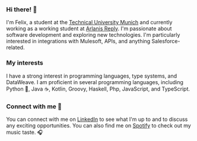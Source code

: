 ### Hi there! 👋  
I'm Felix, a student at the [Technical University Munich](https://tum.de/) and currently working as a working student at [Arlanis Reply](https://www.reply.com/arlanis-reply/de/). I'm passionate about software development and exploring new technologies. I'm particularly interested in integrations with Mulesoft, APIs, and anything Salesforce-related.

### My interests
I have a strong interest in programming languages, type systems, and DataWeave. I am proficient in several programming languages, including Python 🐍, Java ☕, Kotlin, Groovy, Haskell, Php, JavaScript, and TypeScript.

### Connect with me 🤝
You can connect with me on [LinkedIn](https://www.linkedin.com/in/f-schnabel) to see what I'm up to and to discuss any exciting opportunities. You can also find me on [Spotify](https://open.spotify.com/user/11173173655?si=6e482765bfac40a5) to check out my music taste. 🎧
